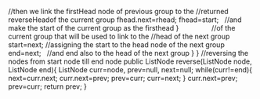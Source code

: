 //then we link the firstHead node of previous group to the
//returned reverseHeadof the current group
fhead.next=rhead;
fhead=start;   //and make the start of the current group as the firsthead
}                  //of the current group that will be used to link to the
//head of the next group
start=next;  //assigning the start to the head node of the next group
end=next;    //and end also to the head of the next group
}
}
//reversing the nodes from start node till end node
public ListNode reverse(ListNode node, ListNode end){
ListNode curr=node, prev=null, next=null;
while(curr!=end){
next=curr.next;
curr.next=prev;
prev=curr;
curr=next;
}
curr.next=prev;
prev=curr;
return prev;
}